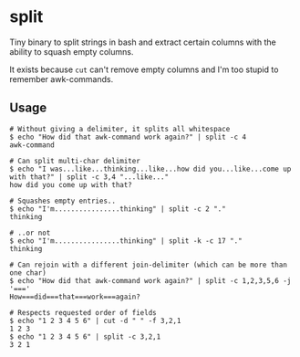 # split

Tiny binary to split strings in bash and extract certain columns with the ability to squash empty columns.

It exists because `cut` can't remove empty columns and I'm too stupid to remember awk-commands.

## Usage

```
# Without giving a delimiter, it splits all whitespace
$ echo "How did that awk-command work again?" | split -c 4
awk-command

# Can split multi-char delimiter
$ echo "I was...like...thinking...like...how did you...like...come up with that?" | split -c 3,4 "...like..."
how did you come up with that?

# Squashes empty entries..
$ echo "I'm................thinking" | split -c 2 "."
thinking

# ..or not
$ echo "I'm................thinking" | split -k -c 17 "."
thinking

# Can rejoin with a different join-delimiter (which can be more than one char)
$ echo "How did that awk-command work again?" | split -c 1,2,3,5,6 -j '==='
How===did===that===work===again?

# Respects requested order of fields
$ echo "1 2 3 4 5 6" | cut -d " " -f 3,2,1
1 2 3
$ echo "1 2 3 4 5 6" | split -c 3,2,1
3 2 1
```
